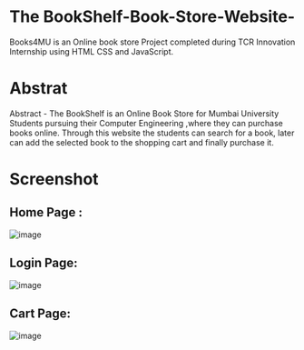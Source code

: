 # The BookShelf-Book-Store-Website-
Books4MU is an Online book store Project completed during TCR Innovation Internship using HTML CSS and JavaScript.
# Abstrat
Abstract - The BookShelf is an Online Book Store for Mumbai University Students pursuing their Computer Engineering ,where they can purchase books online. Through this website the
students can search for a book, later can add the selected book to the shopping cart and finally purchase it.
# Screenshot
## Home Page :
![image](https://github.com/KordePriyanka/Books4MU-Book-Store-Website-/assets/98102061/3af4f982-8c75-4cdd-bd34-9309657b558f)
## Login Page:
![image](https://github.com/KordePriyanka/Books4MU-Book-Store-Website-/assets/98102061/47c99d08-0e92-4299-aaa0-341f587980d6)
## Cart Page:
![image](https://github.com/KordePriyanka/Books4MU-Book-Store-Website-/assets/98102061/b31730e5-3b05-471e-8058-c5c77765fa8f)

